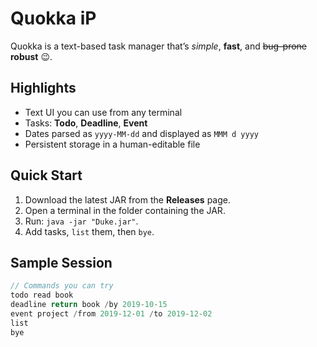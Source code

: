# Quokka iP

Quokka is a text-based task manager that’s *simple*, **fast**, and ~~bug-prone~~ **robust** 😉.

## Highlights
- Text UI you can use from any terminal
- Tasks: **Todo**, **Deadline**, **Event**
- Dates parsed as `yyyy-MM-dd` and displayed as `MMM d yyyy`
- Persistent storage in a human-editable file

## Quick Start
1. Download the latest JAR from the **Releases** page.
2. Open a terminal in the folder containing the JAR.
3. Run: `java -jar "Duke.jar"`.
4. Add tasks, `list` them, then `bye`.

## Sample Session
```java
// Commands you can try
todo read book
deadline return book /by 2019-10-15
event project /from 2019-12-01 /to 2019-12-02
list
bye
